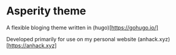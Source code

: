 # Asperity theme


A flexible bloging theme written in (hugo)[https://gohugo.io/]

Developed primarily for use on my personal website (anhack.xyz)[https://anhack.xyz]
